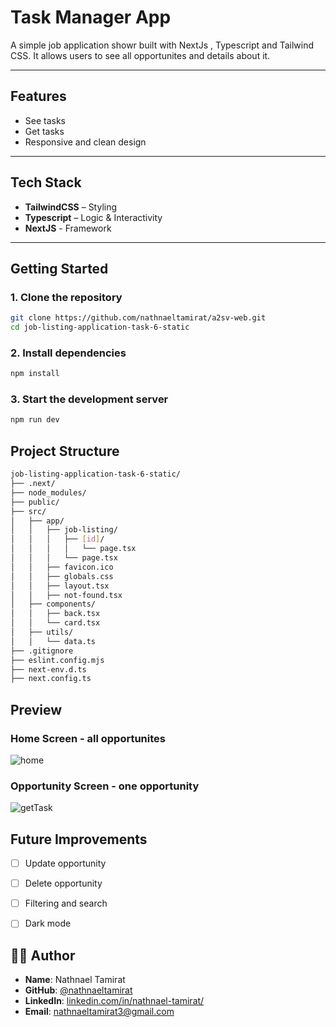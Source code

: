 # Task Manager App

A simple job application showr built with NextJs , Typescript and Tailwind CSS. It allows users to see all opportunites and details about it.

---

##  Features

- See tasks
- Get tasks
- Responsive and clean design

---

##  Tech Stack
- **TailwindCSS** – Styling
- **Typescript** – Logic & Interactivity
- **NextJS** - Framework



---

##  Getting Started

### 1. Clone the repository

```bash
git clone https://github.com/nathnaeltamirat/a2sv-web.git
cd job-listing-application-task-6-static
```

### 2. Install dependencies
```bash
npm install
```

### 3. Start the development server
```bash
npm run dev
```
## Project Structure
```bash
job-listing-application-task-6-static/
├── .next/
├── node_modules/
├── public/
├── src/
│   ├── app/
│   │   ├── job-listing/
│   │   │   ├── [id]/
│   │   │   │   └── page.tsx
│   │   │   └── page.tsx
│   │   ├── favicon.ico
│   │   ├── globals.css
│   │   ├── layout.tsx
│   │   ├── not-found.tsx
│   ├── components/
│   │   ├── back.tsx
│   │   └── card.tsx
│   ├── utils/
│   │   └── data.ts
├── .gitignore
├── eslint.config.mjs
├── next-env.d.ts
├── next.config.ts


```


## Preview

###  Home Screen - all opportunites
![home](/home.png)
###  Opportunity Screen - one opportunity
![getTask](/single.png)



## Future Improvements

- [ ] Update opportunity
- [ ] Delete opportunity
- [ ] Filtering and search  
- [ ] Dark mode  


## 👨‍💻 Author

- **Name**: Nathnael Tamirat  
- **GitHub**: [@nathnaeltamirat](https://github.com/yourusername)  
- **LinkedIn**: [linkedin.com/in/nathnael-tamirat/](https://www.linkedin.com/in/nathnael-tamirat/)  
- **Email**: nathnaeltamirat3@gmail.com
